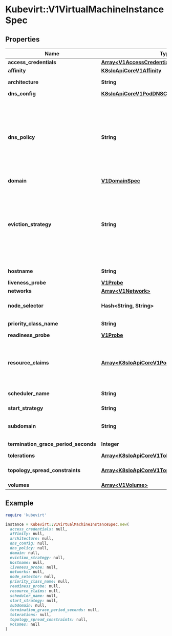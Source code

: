 # Kubevirt::V1VirtualMachineInstanceSpec

## Properties

| Name | Type | Description | Notes |
| ---- | ---- | ----------- | ----- |
| **access_credentials** | [**Array&lt;V1AccessCredential&gt;**](V1AccessCredential.md) | Specifies a set of public keys to inject into the vm guest | [optional] |
| **affinity** | [**K8sIoApiCoreV1Affinity**](K8sIoApiCoreV1Affinity.md) |  | [optional] |
| **architecture** | **String** | Specifies the architecture of the vm guest you are attempting to run. Defaults to the compiled architecture of the KubeVirt components | [optional] |
| **dns_config** | [**K8sIoApiCoreV1PodDNSConfig**](K8sIoApiCoreV1PodDNSConfig.md) |  | [optional] |
| **dns_policy** | **String** | Set DNS policy for the pod. Defaults to \&quot;ClusterFirst\&quot;. Valid values are &#39;ClusterFirstWithHostNet&#39;, &#39;ClusterFirst&#39;, &#39;Default&#39; or &#39;None&#39;. DNS parameters given in DNSConfig will be merged with the policy selected with DNSPolicy. To have DNS options set along with hostNetwork, you have to specify DNS policy explicitly to &#39;ClusterFirstWithHostNet&#39;.  Possible enum values:  - &#x60;\&quot;ClusterFirst\&quot;&#x60; indicates that the pod should use cluster DNS first unless hostNetwork is true, if it is available, then fall back on the default (as determined by kubelet) DNS settings.  - &#x60;\&quot;ClusterFirstWithHostNet\&quot;&#x60; indicates that the pod should use cluster DNS first, if it is available, then fall back on the default (as determined by kubelet) DNS settings.  - &#x60;\&quot;Default\&quot;&#x60; indicates that the pod should use the default (as determined by kubelet) DNS settings.  - &#x60;\&quot;None\&quot;&#x60; indicates that the pod should use empty DNS settings. DNS parameters such as nameservers and search paths should be defined via DNSConfig. | [optional] |
| **domain** | [**V1DomainSpec**](V1DomainSpec.md) |  |  |
| **eviction_strategy** | **String** | EvictionStrategy describes the strategy to follow when a node drain occurs. The possible options are: - \&quot;None\&quot;: No action will be taken, according to the specified &#39;RunStrategy&#39; the VirtualMachine will be restarted or shutdown. - \&quot;LiveMigrate\&quot;: the VirtualMachineInstance will be migrated instead of being shutdown. - \&quot;LiveMigrateIfPossible\&quot;: the same as \&quot;LiveMigrate\&quot; but only if the VirtualMachine is Live-Migratable, otherwise it will behave as \&quot;None\&quot;. - \&quot;External\&quot;: the VirtualMachineInstance will be protected and &#x60;vmi.Status.EvacuationNodeName&#x60; will be set on eviction. This is mainly useful for cluster-api-provider-kubevirt (capk) which needs a way for VMI&#39;s to be blocked from eviction, yet signal capk that eviction has been called on the VMI so the capk controller can handle tearing the VMI down. Details can be found in the commit description https://github.com/kubevirt/kubevirt/commit/c1d77face705c8b126696bac9a3ee3825f27f1fa. | [optional] |
| **hostname** | **String** | Specifies the hostname of the vmi If not specified, the hostname will be set to the name of the vmi, if dhcp or cloud-init is configured properly. | [optional] |
| **liveness_probe** | [**V1Probe**](V1Probe.md) |  | [optional] |
| **networks** | [**Array&lt;V1Network&gt;**](V1Network.md) | List of networks that can be attached to a vm&#39;s virtual interface. | [optional] |
| **node_selector** | **Hash&lt;String, String&gt;** | NodeSelector is a selector which must be true for the vmi to fit on a node. Selector which must match a node&#39;s labels for the vmi to be scheduled on that node. More info: https://kubernetes.io/docs/concepts/configuration/assign-pod-node/ | [optional] |
| **priority_class_name** | **String** | If specified, indicates the pod&#39;s priority. If not specified, the pod priority will be default or zero if there is no default. | [optional] |
| **readiness_probe** | [**V1Probe**](V1Probe.md) |  | [optional] |
| **resource_claims** | [**Array&lt;K8sIoApiCoreV1PodResourceClaim&gt;**](K8sIoApiCoreV1PodResourceClaim.md) | ResourceClaims define which ResourceClaims must be allocated and reserved before the VMI, hence virt-launcher pod is allowed to start. The resources will be made available to the domain which consumes them by name.  This is an alpha field and requires enabling the DynamicResourceAllocation feature gate in kubernetes  https://kubernetes.io/docs/concepts/scheduling-eviction/dynamic-resource-allocation/ This field should only be configured if one of the feature-gates GPUsWithDRA or HostDevicesWithDRA is enabled. This feature is in alpha. | [optional] |
| **scheduler_name** | **String** | If specified, the VMI will be dispatched by specified scheduler. If not specified, the VMI will be dispatched by default scheduler. | [optional] |
| **start_strategy** | **String** | StartStrategy can be set to \&quot;Paused\&quot; if Virtual Machine should be started in paused state. | [optional] |
| **subdomain** | **String** | If specified, the fully qualified vmi hostname will be \&quot;&lt;hostname&gt;.&lt;subdomain&gt;.&lt;pod namespace&gt;.svc.&lt;cluster domain&gt;\&quot;. If not specified, the vmi will not have a domainname at all. The DNS entry will resolve to the vmi, no matter if the vmi itself can pick up a hostname. | [optional] |
| **termination_grace_period_seconds** | **Integer** | Grace period observed after signalling a VirtualMachineInstance to stop after which the VirtualMachineInstance is force terminated. | [optional] |
| **tolerations** | [**Array&lt;K8sIoApiCoreV1Toleration&gt;**](K8sIoApiCoreV1Toleration.md) | If toleration is specified, obey all the toleration rules. | [optional] |
| **topology_spread_constraints** | [**Array&lt;K8sIoApiCoreV1TopologySpreadConstraint&gt;**](K8sIoApiCoreV1TopologySpreadConstraint.md) | TopologySpreadConstraints describes how a group of VMIs will be spread across a given topology domains. K8s scheduler will schedule VMI pods in a way which abides by the constraints. | [optional] |
| **volumes** | [**Array&lt;V1Volume&gt;**](V1Volume.md) | List of volumes that can be mounted by disks belonging to the vmi. | [optional] |

## Example

```ruby
require 'kubevirt'

instance = Kubevirt::V1VirtualMachineInstanceSpec.new(
  access_credentials: null,
  affinity: null,
  architecture: null,
  dns_config: null,
  dns_policy: null,
  domain: null,
  eviction_strategy: null,
  hostname: null,
  liveness_probe: null,
  networks: null,
  node_selector: null,
  priority_class_name: null,
  readiness_probe: null,
  resource_claims: null,
  scheduler_name: null,
  start_strategy: null,
  subdomain: null,
  termination_grace_period_seconds: null,
  tolerations: null,
  topology_spread_constraints: null,
  volumes: null
)
```

